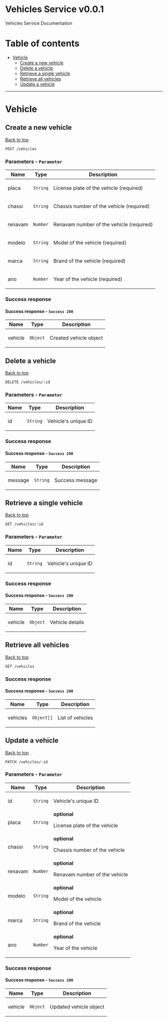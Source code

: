 <a name="top"></a>
# Vehicles Service v0.0.1

Vehicles Service Documentation

# Table of contents

- [Vehicle](#Vehicle)
  - [Create a new vehicle](#Create-a-new-vehicle)
  - [Delete a vehicle](#Delete-a-vehicle)
  - [Retrieve a single vehicle](#Retrieve-a-single-vehicle)
  - [Retrieve all vehicles](#Retrieve-all-vehicles)
  - [Update a vehicle](#Update-a-vehicle)

___


# <a name='Vehicle'></a> Vehicle

## <a name='Create-a-new-vehicle'></a> Create a new vehicle
[Back to top](#top)

```
POST /vehicles
```

### Parameters - `Parameter`

| Name     | Type       | Description                           |
|----------|------------|---------------------------------------|
| placa | `String` | <p>License plate of the vehicle (required)</p> |
| chassi | `String` | <p>Chassis number of the vehicle (required)</p> |
| renavam | `Number` | <p>Renavam number of the vehicle (required)</p> |
| modelo | `String` | <p>Model of the vehicle (required)</p> |
| marca | `String` | <p>Brand of the vehicle (required)</p> |
| ano | `Number` | <p>Year of the vehicle (required)</p> |
### Success response

#### Success response - `Success 200`

| Name     | Type       | Description                           |
|----------|------------|---------------------------------------|
| vehicle | `Object` | <p>Created vehicle object</p> |

## <a name='Delete-a-vehicle'></a> Delete a vehicle
[Back to top](#top)

```
DELETE /vehicles/:id
```

### Parameters - `Parameter`

| Name     | Type       | Description                           |
|----------|------------|---------------------------------------|
| id | `String` | <p>Vehicle's unique ID</p> |
### Success response

#### Success response - `Success 200`

| Name     | Type       | Description                           |
|----------|------------|---------------------------------------|
| message | `String` | <p>Success message</p> |

## <a name='Retrieve-a-single-vehicle'></a> Retrieve a single vehicle
[Back to top](#top)

```
GET /vehicles/:id
```

### Parameters - `Parameter`

| Name     | Type       | Description                           |
|----------|------------|---------------------------------------|
| id | `String` | <p>Vehicle's unique ID</p> |
### Success response

#### Success response - `Success 200`

| Name     | Type       | Description                           |
|----------|------------|---------------------------------------|
| vehicle | `Object` | <p>Vehicle details</p> |

## <a name='Retrieve-all-vehicles'></a> Retrieve all vehicles
[Back to top](#top)

```
GET /vehicles
```
### Success response

#### Success response - `Success 200`

| Name     | Type       | Description                           |
|----------|------------|---------------------------------------|
| vehicles | `Object[]` | <p>List of vehicles</p> |

## <a name='Update-a-vehicle'></a> Update a vehicle
[Back to top](#top)

```
PATCH /vehicles/:id
```

### Parameters - `Parameter`

| Name     | Type       | Description                           |
|----------|------------|---------------------------------------|
| id | `String` | <p>Vehicle's unique ID</p> |
| placa | `String` | **optional** <p>License plate of the vehicle</p> |
| chassi | `String` | **optional** <p>Chassis number of the vehicle</p> |
| renavam | `Number` | **optional** <p>Renavam number of the vehicle</p> |
| modelo | `String` | **optional** <p>Model of the vehicle</p> |
| marca | `String` | **optional** <p>Brand of the vehicle</p> |
| ano | `Number` | **optional** <p>Year of the vehicle</p> |
### Success response

#### Success response - `Success 200`

| Name     | Type       | Description                           |
|----------|------------|---------------------------------------|
| vehicle | `Object` | <p>Updated vehicle object</p> |

